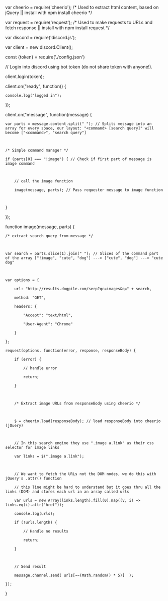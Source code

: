 var cheerio = require('cheerio'); /* Used to extract html content, based on jQuery || install with npm install cheerio */

var request = require('request'); /* Used to make requests to URLs and fetch response  || install with npm install request */



var discord = require('discord.js');

var client = new discord.Client();

const {token} = require('./config.json')



// Login into discord using bot token (do not share token with anyone!).

client.login(token);



client.on("ready", function() {

	console.log("logged in");

});



client.on("message", function(message) {



	var parts = message.content.split(" "); // Splits message into an array for every space, our layout: "<command> [search query]" will become ["<command>", "search query"]



	/* Simple command manager */

	if (parts[0] === "!image") { // Check if first part of message is image command



		// call the image function

		image(message, parts); // Pass requester message to image function



	}



});



function image(message, parts) {



	/* extract search query from message */



	var search = parts.slice(1).join(" "); // Slices of the command part of the array ["!image", "cute", "dog"] ---> ["cute", "dog"] ---> "cute dog"



	var options = {

	    url: "http://results.dogpile.com/serp?qc=images&q=" + search,

	    method: "GET",

	    headers: {

	        "Accept": "text/html",

	        "User-Agent": "Chrome"

	    }

	};

	request(options, function(error, response, responseBody) {

		if (error) {

			// handle error

			return;

		}



		/* Extract image URLs from responseBody using cheerio */



		$ = cheerio.load(responseBody); // load responseBody into cheerio (jQuery)



		// In this search engine they use ".image a.link" as their css selector for image links

		var links = $(".image a.link");



		// We want to fetch the URLs not the DOM nodes, we do this with jQuery's .attr() function

		// this line might be hard to understand but it goes thru all the links (DOM) and stores each url in an array called urls

		var urls = new Array(links.length).fill(0).map((v, i) => links.eq(i).attr("href"));

		console.log(urls);

		if (!urls.length) {

			// Handle no results

			return;

		}



		// Send result

		message.channel.send( urls[~~(Math.random() * 5)]  );

	});



}

